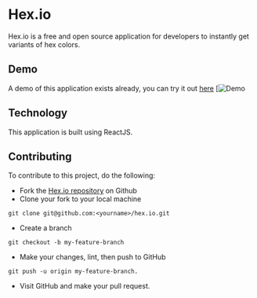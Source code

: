 # Hex.io
Hex.io is a free and open source application for developers to instantly get variants of hex colors.

## Demo
A demo of this application exists already, you can try it out [here](https://hexio.netlify.app/ "Link to hex.io")
[![Demo](https://imgur.com/1E5wg0o)

## Technology
This application is built using ReactJS.

## Contributing
To contribute to this project, do the following:

* Fork the [Hex.io repository](https://github.com/gloverola/hex.io) on Github
* Clone your fork to your local machine 
```
git clone git@github.com:<yourname>/hex.io.git
```
* Create a branch 
```
git checkout -b my-feature-branch
```
* Make your changes, lint, then push to GitHub 
```
git push -u origin my-feature-branch.
```
* Visit GitHub and make your pull request.
